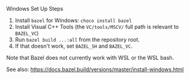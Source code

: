 Windows Set Up Steps

1. Install `bazel` for Windows: `choco install bazel`
2. Install Visual C++ Tools (the `VC/tools/MSCV/` full path is relevant to `BAZEL_VC`)
3. Run `bazel build ...:all` from the repository root.
4. If that doesn't work, set `BAZEL_SH` and `BAZEL_VC`.

Note that Bazel does not currently work with WSL or the WSL bash.

See also: https://docs.bazel.build/versions/master/install-windows.html
